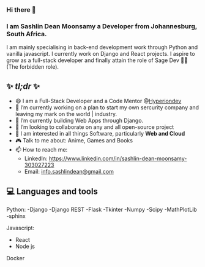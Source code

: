 ### Hi there 👋

### I am Sashlin Dean Moonsamy a Developer from Johannesburg, South Africa.
 
<p> I am mainly specialising in back-end development work through Python and vanilla javascript. I currently work on Django and React projects. I aspire to grow as a full-stack developer and finally attain the role of Sage Dev 🧙🏽 (The forbidden role). </p>


## ✨ _tl;dr_ ✨

- 😄 I am a Full-Stack Developer and a Code Mentor @[Hyperiondev](https://www.hyperiondev.com/)
- 🔭 I’m currently working on a plan to start my own sercurity company and leaving my mark on the world | industry.
- 🌱 I’m currently building Web Apps through Django.
- 👯 I’m looking to collaborate on any and all open-source project  
- 💬 I am interested in all things Software, particularly **Web and Cloud**
- 🎮 Talk to me about: Anime, Games and Books 
- 📫 How to reach me: 
    - LinkedIn: https://www.linkedin.com/in/sashlin-dean-moonsamy-303027223
    - Email: info.sashlindean@gmail.com

## 💻 Languages and tools
Python:
   -Django
   -Django REST
   -Flask
   -Tkinter
   -Numpy
   -Scipy
   -MathPlotLib
   -sphinx

Javascript:
   - React 
   - Node js

Docker
